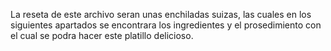 La reseta de este archivo seran unas enchiladas suizas, las cuales en los siguientes apartados se encontrara los ingredientes y el prosedimiento con el cual se podra hacer este platillo delicioso.